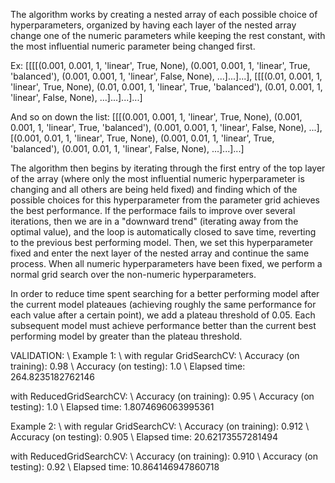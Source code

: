 The algorithm works by creating a nested array of each possible choice of hyperparameters, organized by having each layer of the nested array change one of the numeric parameters while keeping the rest constant, with the most influential numeric parameter being changed first.

Ex:
[[[[(0.001, 0.001, 1, 'linear', True, None), (0.001, 0.001, 1, 'linear', True, 'balanced'), (0.001, 0.001, 1, 'linear', False, None), ...]...]...], 
[[[(0.01, 0.001, 1, 'linear', True, None), (0.01, 0.001, 1, 'linear', True, 'balanced'), (0.01, 0.001, 1, 'linear', False, None), ...]...]...]...]

And so on down the list:
[[[(0.001, 0.001, 1, 'linear', True, None), (0.001, 0.001, 1, 'linear', True, 'balanced'), (0.001, 0.001, 1, 'linear', False, None), ...],
[(0.001, 0.01, 1, 'linear', True, None), (0.001, 0.01, 1, 'linear', True, 'balanced'), (0.001, 0.01, 1, 'linear', False, None), ...]...]...]

The algorithm then begins by iterating through the first entry of the top layer of the array (where only the most influential numeric hyperparameter is changing and all others are being held fixed) and finding which of the possible choices for this hyperparameter from the parameter grid achieves the best performance. If the performace fails to improve over several iterations, then we are in a "downward trend" (iterating away from the optimal value), and the loop is automatically closed to save time, reverting to the previous best performing model. Then, we set this hyperparameter fixed and enter the next layer of the nested array and continue the same process. When all numeric hyperparameters have been fixed, we perform a normal grid search over the non-numeric hyperparameters.

In order to reduce time spent searching for a better performing model after the current model plateaues (achieving roughly the same performance for each value after a certain point), we add a plateau threshold of 0.05. Each subsequent model must achieve performance better than the current best performing model by greater than the plateau threshold.

VALIDATION: \\
Example 1: \\
with regular GridSearchCV: \\
Accuracy (on training): 0.98 \\
Accuracy (on testing): 1.0 \\
Elapsed time: 264.8235182762146

with ReducedGridSearchCV: \\
Accuracy (on training): 0.95 \\
Accuracy (on testing): 1.0 \\
Elapsed time: 1.8074696063995361

Example 2: \\
with regular GridSearchCV: \\
Accuracy (on training): 0.912 \\
Accuracy (on testing): 0.905 \\
Elapsed time: 20.62173557281494

with ReducedGridSearchCV: \\
Accuracy (on training): 0.910 \\
Accuracy (on testing): 0.92 \\
Elapsed time: 10.864146947860718 
